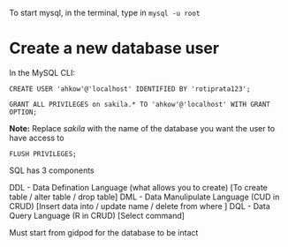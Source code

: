 To start mysql, in the terminal, type in `mysql -u root`

# Create a new database user
In the MySQL CLI:
```
CREATE USER 'ahkow'@'localhost' IDENTIFIED BY 'rotiprata123';
```

```
GRANT ALL PRIVILEGES on sakila.* TO 'ahkow'@'localhost' WITH GRANT OPTION;
```
**Note:** Replace *sakila* with the name of the database you want the user to have access to
 
 ```
FLUSH PRIVILEGES;
```


SQL has 3 components 

DDL - Data Defination Language (what allows you to create) [To create table / alter table / drop table]
DML - Data Manulipulate Language (CUD in CRUD) [Insert data into / update name / delete from <table> where <criteria>]
DQL - Data Query Language (R in CRUD) [Select command]

Must start from gidpod for the database to be intact 